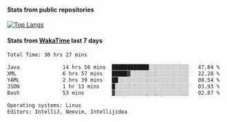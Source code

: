 #### Stats from public repositories

[![Top Langs](https://github-readme-stats.vercel.app/api/top-langs/?username=hyoghurt&layout=compact&exclude_repo=multiserver,docker_compose&langs_count=6)](https://github.com/anuraghazra/github-readme-stats)

#### Stats from [WakaTime](https://wakatime.com/@hyoghurt) last 7 days
<!--START_SECTION:waka-->

```txt
Total Time: 30 hrs 27 mins

Java              14 hrs 56 mins  ████████████░░░░░░░░░░░░░   47.84 %
XML               6 hrs 57 mins   █████▓░░░░░░░░░░░░░░░░░░░   22.28 %
YAML              2 hrs 39 mins   ██░░░░░░░░░░░░░░░░░░░░░░░   08.54 %
JSON              1 hr 13 mins    █░░░░░░░░░░░░░░░░░░░░░░░░   03.93 %
Bash              53 mins         ▓░░░░░░░░░░░░░░░░░░░░░░░░   02.87 %

Operating systems: Linux
Editors: IntelliJ, Neovim, Intellijidea
```

<!--END_SECTION:waka-->
